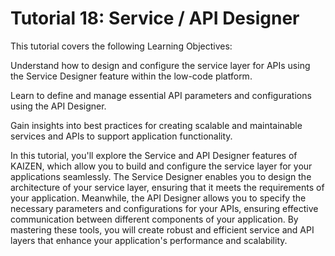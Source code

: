 # Tutorial 18: Service / API Designer

This tutorial covers the following Learning Objectives:



Understand how to design and configure the service layer for APIs using the Service Designer feature within the low-code platform.

Learn to define and manage essential API parameters and configurations using the API Designer.

Gain insights into best practices for creating scalable and maintainable services and APIs to support application functionality.

In this tutorial, you'll explore the Service and API Designer features of KAIZEN, which allow you to build and configure the service layer for your applications seamlessly. The Service Designer enables you to design the architecture of your service layer, ensuring that it meets the requirements of your application. Meanwhile, the API Designer allows you to specify the necessary parameters and configurations for your APIs, ensuring effective communication between different components of your application. By mastering these tools, you will create robust and efficient service and API layers that enhance your application's performance and scalability.

